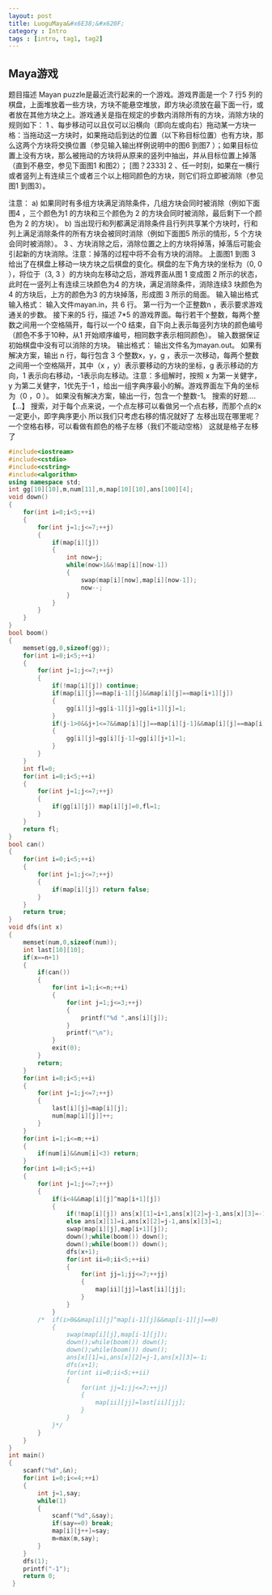 ```yaml
---
layout: post
title: LuoguMaya&#x6E38;&#x620F;  
category : Intro   
tags : [intro, tag1, tag2]
---
```


## Maya&#x6E38;&#x620F; 

&#x9898;&#x76EE;&#x63CF;&#x8FF0;
Mayan puzzle&#x662F;&#x6700;&#x8FD1;&#x6D41;&#x884C;&#x8D77;&#x6765;&#x7684;&#x4E00;&#x4E2A;&#x6E38;&#x620F;&#x3002;&#x6E38;&#x620F;&#x754C;&#x9762;&#x662F;&#x4E00;&#x4E2A; 7 &#x884C;5 &#x5217;&#x7684;&#x68CB;&#x76D8;&#xFF0C;&#x4E0A;&#x9762;&#x5806;&#x653E;&#x7740;&#x4E00;&#x4E9B;&#x65B9;&#x5757;&#xFF0C;&#x65B9;&#x5757;&#x4E0D;&#x80FD;&#x60AC;&#x7A7A;&#x5806;&#x653E;&#xFF0C;&#x5373;&#x65B9;&#x5757;&#x5FC5;&#x987B;&#x653E;&#x5728;&#x6700;&#x4E0B;&#x9762;&#x4E00;&#x884C;&#xFF0C;&#x6216;&#x8005;&#x653E;&#x5728;&#x5176;&#x4ED6;&#x65B9;&#x5757;&#x4E4B;&#x4E0A;&#x3002;&#x6E38;&#x620F;&#x901A;&#x5173;&#x662F;&#x6307;&#x5728;&#x89C4;&#x5B9A;&#x7684;&#x6B65;&#x6570;&#x5185;&#x6D88;&#x9664;&#x6240;&#x6709;&#x7684;&#x65B9;&#x5757;&#xFF0C;&#x6D88;&#x9664;&#x65B9;&#x5757;&#x7684;&#x89C4;&#x5219;&#x5982;&#x4E0B;&#xFF1A;
1 &#x3001;&#x6BCF;&#x6B65;&#x79FB;&#x52A8;&#x53EF;&#x4EE5;&#x4E14;&#x4EC5;&#x53EF;&#x4EE5;&#x6CBF;&#x6A2A;&#x5411;&#xFF08;&#x5373;&#x5411;&#x5DE6;&#x6216;&#x5411;&#x53F3;&#xFF09;&#x62D6;&#x52A8;&#x67D0;&#x4E00;&#x65B9;&#x5757;&#x4E00;&#x683C;&#xFF1A;&#x5F53;&#x62D6;&#x52A8;&#x8FD9;&#x4E00;&#x65B9;&#x5757;&#x65F6;&#xFF0C;&#x5982;&#x679C;&#x62D6;&#x52A8;&#x540E;&#x5230;&#x8FBE;&#x7684;&#x4F4D;&#x7F6E;&#xFF08;&#x4EE5;&#x4E0B;&#x79F0;&#x76EE;&#x6807;&#x4F4D;&#x7F6E;&#xFF09;&#x4E5F;&#x6709;&#x65B9;&#x5757;&#xFF0C;&#x90A3;&#x4E48;&#x8FD9;&#x4E24;&#x4E2A;&#x65B9;&#x5757;&#x5C06;&#x4EA4;&#x6362;&#x4F4D;&#x7F6E;&#xFF08;&#x53C2;&#x89C1;&#x8F93;&#x5165;&#x8F93;&#x51FA;&#x6837;&#x4F8B;&#x8BF4;&#x660E;&#x4E2D;&#x7684;&#x56FE;6 &#x5230;&#x56FE;7 &#xFF09;&#xFF1B;&#x5982;&#x679C;&#x76EE;&#x6807;&#x4F4D;&#x7F6E;&#x4E0A;&#x6CA1;&#x6709;&#x65B9;&#x5757;&#xFF0C;&#x90A3;&#x4E48;&#x88AB;&#x62D6;&#x52A8;&#x7684;&#x65B9;&#x5757;&#x5C06;&#x4ECE;&#x539F;&#x6765;&#x7684;&#x7AD6;&#x5217;&#x4E2D;&#x62BD;&#x51FA;&#xFF0C;&#x5E76;&#x4ECE;&#x76EE;&#x6807;&#x4F4D;&#x7F6E;&#x4E0A;&#x6389;&#x843D;&#xFF08;&#x76F4;&#x5230;&#x4E0D;&#x60AC;&#x7A7A;&#xFF0C;&#x53C2;&#x89C1;&#x4E0B;&#x9762;&#x56FE;1 &#x548C;&#x56FE;2&#xFF09;&#xFF1B;
[&#x56FE;&#xFF1F;2333] 
2 &#x3001;&#x4EFB;&#x4E00;&#x65F6;&#x523B;&#xFF0C;&#x5982;&#x679C;&#x5728;&#x4E00;&#x6A2A;&#x884C;&#x6216;&#x8005;&#x7AD6;&#x5217;&#x4E0A;&#x6709;&#x8FDE;&#x7EED;&#x4E09;&#x4E2A;&#x6216;&#x8005;&#x4E09;&#x4E2A;&#x4EE5;&#x4E0A;&#x76F8;&#x540C;&#x989C;&#x8272;&#x7684;&#x65B9;&#x5757;&#xFF0C;&#x5219;&#x5B83;&#x4EEC;&#x5C06;&#x7ACB;&#x5373;&#x88AB;&#x6D88;&#x9664;&#xFF08;&#x53C2;&#x89C1;&#x56FE;1 &#x5230;&#x56FE;3&#xFF09;&#x3002;

&#x6CE8;&#x610F;&#xFF1A;
a) &#x5982;&#x679C;&#x540C;&#x65F6;&#x6709;&#x591A;&#x7EC4;&#x65B9;&#x5757;&#x6EE1;&#x8DB3;&#x6D88;&#x9664;&#x6761;&#x4EF6;&#xFF0C;&#x51E0;&#x7EC4;&#x65B9;&#x5757;&#x4F1A;&#x540C;&#x65F6;&#x88AB;&#x6D88;&#x9664;&#xFF08;&#x4F8B;&#x5982;&#x4E0B;&#x9762;&#x56FE;4 &#xFF0C;&#x4E09;&#x4E2A;&#x989C;&#x8272;&#x4E3A;1 &#x7684;&#x65B9;&#x5757;&#x548C;&#x4E09;&#x4E2A;&#x989C;&#x8272;&#x4E3A; 2 &#x7684;&#x65B9;&#x5757;&#x4F1A;&#x540C;&#x65F6;&#x88AB;&#x6D88;&#x9664;&#xFF0C;&#x6700;&#x540E;&#x5269;&#x4E0B;&#x4E00;&#x4E2A;&#x989C;&#x8272;&#x4E3A; 2 &#x7684;&#x65B9;&#x5757;&#xFF09;&#x3002;
b) &#x5F53;&#x51FA;&#x73B0;&#x884C;&#x548C;&#x5217;&#x90FD;&#x6EE1;&#x8DB3;&#x6D88;&#x9664;&#x6761;&#x4EF6;&#x4E14;&#x884C;&#x5217;&#x5171;&#x4EAB;&#x67D0;&#x4E2A;&#x65B9;&#x5757;&#x65F6;&#xFF0C;&#x884C;&#x548C;&#x5217;&#x4E0A;&#x6EE1;&#x8DB3;&#x6D88;&#x9664;&#x6761;&#x4EF6;&#x7684;&#x6240;&#x6709;&#x65B9;&#x5757;&#x4F1A;&#x88AB;&#x540C;&#x65F6;&#x6D88;&#x9664;&#xFF08;&#x4F8B;&#x5982;&#x4E0B;&#x9762;&#x56FE;5 &#x6240;&#x793A;&#x7684;&#x60C5;&#x5F62;&#xFF0C;5 &#x4E2A;&#x65B9;&#x5757;&#x4F1A;&#x540C;&#x65F6;&#x88AB;&#x6D88;&#x9664;&#xFF09;&#x3002;
3 &#x3001;&#x65B9;&#x5757;&#x6D88;&#x9664;&#x4E4B;&#x540E;&#xFF0C;&#x6D88;&#x9664;&#x4F4D;&#x7F6E;&#x4E4B;&#x4E0A;&#x7684;&#x65B9;&#x5757;&#x5C06;&#x6389;&#x843D;&#xFF0C;&#x6389;&#x843D;&#x540E;&#x53EF;&#x80FD;&#x4F1A;&#x5F15;&#x8D77;&#x65B0;&#x7684;&#x65B9;&#x5757;&#x6D88;&#x9664;&#x3002;&#x6CE8;&#x610F;&#xFF1A;&#x6389;&#x843D;&#x7684;&#x8FC7;&#x7A0B;&#x4E2D;&#x5C06;&#x4E0D;&#x4F1A;&#x6709;&#x65B9;&#x5757;&#x7684;&#x6D88;&#x9664;&#x3002;
&#x4E0A;&#x9762;&#x56FE;1 &#x5230;&#x56FE; 3 &#x7ED9;&#x51FA;&#x4E86;&#x5728;&#x68CB;&#x76D8;&#x4E0A;&#x79FB;&#x52A8;&#x4E00;&#x5757;&#x65B9;&#x5757;&#x4E4B;&#x540E;&#x68CB;&#x76D8;&#x7684;&#x53D8;&#x5316;&#x3002;&#x68CB;&#x76D8;&#x7684;&#x5DE6;&#x4E0B;&#x89D2;&#x65B9;&#x5757;&#x7684;&#x5750;&#x6807;&#x4E3A;&#xFF08;0, 0 &#xFF09;&#xFF0C;&#x5C06;&#x4F4D;&#x4E8E;&#xFF08;3, 3 &#xFF09;&#x7684;&#x65B9;&#x5757;&#x5411;&#x5DE6;&#x79FB;&#x52A8;&#x4E4B;&#x540E;&#xFF0C;&#x6E38;&#x620F;&#x754C;&#x9762;&#x4ECE;&#x56FE; 1 &#x53D8;&#x6210;&#x56FE; 2 &#x6240;&#x793A;&#x7684;&#x72B6;&#x6001;&#xFF0C;&#x6B64;&#x65F6;&#x5728;&#x4E00;&#x7AD6;&#x5217;&#x4E0A;&#x6709;&#x8FDE;&#x7EED;&#x4E09;&#x5757;&#x989C;&#x8272;&#x4E3A;4 &#x7684;&#x65B9;&#x5757;&#xFF0C;&#x6EE1;&#x8DB3;&#x6D88;&#x9664;&#x6761;&#x4EF6;&#xFF0C;&#x6D88;&#x9664;&#x8FDE;&#x7EED;3 &#x5757;&#x989C;&#x8272;&#x4E3A;4 &#x7684;&#x65B9;&#x5757;&#x540E;&#xFF0C;&#x4E0A;&#x65B9;&#x7684;&#x989C;&#x8272;&#x4E3A;3 &#x7684;&#x65B9;&#x5757;&#x6389;&#x843D;&#xFF0C;&#x5F62;&#x6210;&#x56FE; 3 &#x6240;&#x793A;&#x7684;&#x5C40;&#x9762;&#x3002;
&#x8F93;&#x5165;&#x8F93;&#x51FA;&#x683C;&#x5F0F;
&#x8F93;&#x5165;&#x683C;&#x5F0F;&#xFF1A;
&#x8F93;&#x5165;&#x6587;&#x4EF6;mayan.in&#xFF0C;&#x5171; 6 &#x884C;&#x3002;
&#x7B2C;&#x4E00;&#x884C;&#x4E3A;&#x4E00;&#x4E2A;&#x6B63;&#x6574;&#x6570;n &#xFF0C;&#x8868;&#x793A;&#x8981;&#x6C42;&#x6E38;&#x620F;&#x901A;&#x5173;&#x7684;&#x6B65;&#x6570;&#x3002;
&#x63A5;&#x4E0B;&#x6765;&#x7684;5 &#x884C;&#xFF0C;&#x63CF;&#x8FF0; 7*5 &#x7684;&#x6E38;&#x620F;&#x754C;&#x9762;&#x3002;&#x6BCF;&#x884C;&#x82E5;&#x5E72;&#x4E2A;&#x6574;&#x6570;&#xFF0C;&#x6BCF;&#x4E24;&#x4E2A;&#x6574;&#x6570;&#x4E4B;&#x95F4;&#x7528;&#x4E00;&#x4E2A;&#x7A7A;&#x683C;&#x9694;&#x5F00;&#xFF0C;&#x6BCF;&#x884C;&#x4EE5;&#x4E00;&#x4E2A;0 &#x7ED3;&#x675F;&#xFF0C;&#x81EA;&#x4E0B;&#x5411;&#x4E0A;&#x8868;&#x793A;&#x6BCF;&#x7AD6;&#x5217;&#x65B9;&#x5757;&#x7684;&#x989C;&#x8272;&#x7F16;&#x53F7;&#xFF08;&#x989C;&#x8272;&#x4E0D;&#x591A;&#x4E8E;10&#x79CD;&#xFF0C;&#x4ECE;1 &#x5F00;&#x59CB;&#x987A;&#x5E8F;&#x7F16;&#x53F7;&#xFF0C;&#x76F8;&#x540C;&#x6570;&#x5B57;&#x8868;&#x793A;&#x76F8;&#x540C;&#x989C;&#x8272;&#xFF09;&#x3002;
&#x8F93;&#x5165;&#x6570;&#x636E;&#x4FDD;&#x8BC1;&#x521D;&#x59CB;&#x68CB;&#x76D8;&#x4E2D;&#x6CA1;&#x6709;&#x53EF;&#x4EE5;&#x6D88;&#x9664;&#x7684;&#x65B9;&#x5757;&#x3002;
&#x8F93;&#x51FA;&#x683C;&#x5F0F;&#xFF1A;
&#x8F93;&#x51FA;&#x6587;&#x4EF6;&#x540D;&#x4E3A;mayan.out&#x3002;
&#x5982;&#x679C;&#x6709;&#x89E3;&#x51B3;&#x65B9;&#x6848;&#xFF0C;&#x8F93;&#x51FA; n &#x884C;&#xFF0C;&#x6BCF;&#x884C;&#x5305;&#x542B; 3 &#x4E2A;&#x6574;&#x6570;x&#xFF0C;y&#xFF0C;g &#xFF0C;&#x8868;&#x793A;&#x4E00;&#x6B21;&#x79FB;&#x52A8;&#xFF0C;&#x6BCF;&#x4E24;&#x4E2A;&#x6574;&#x6570;&#x4E4B;&#x95F4;&#x7528;&#x4E00;&#x4E2A;&#x7A7A;&#x683C;&#x9694;&#x5F00;&#xFF0C;&#x5176;&#x4E2D;&#xFF08;x &#xFF0C;y&#xFF09;&#x8868;&#x793A;&#x8981;&#x79FB;&#x52A8;&#x7684;&#x65B9;&#x5757;&#x7684;&#x5750;&#x6807;&#xFF0C;g &#x8868;&#x793A;&#x79FB;&#x52A8;&#x7684;&#x65B9;&#x5411;&#xFF0C;1 &#x8868;&#x793A;&#x5411;&#x53F3;&#x79FB;&#x52A8;&#xFF0C;-1&#x8868;&#x793A;&#x5411;&#x5DE6;&#x79FB;&#x52A8;&#x3002;&#x6CE8;&#x610F;&#xFF1A;&#x591A;&#x7EC4;&#x89E3;&#x65F6;&#xFF0C;&#x6309;&#x7167; x &#x4E3A;&#x7B2C;&#x4E00;&#x5173;&#x5065;&#x5B57;&#xFF0C;y &#x4E3A;&#x7B2C;&#x4E8C;&#x5173;&#x5065;&#x5B57;&#xFF0C;1&#x4F18;&#x5148;&#x4E8E;-1 &#xFF0C;&#x7ED9;&#x51FA;&#x4E00;&#x7EC4;&#x5B57;&#x5178;&#x5E8F;&#x6700;&#x5C0F;&#x7684;&#x89E3;&#x3002;&#x6E38;&#x620F;&#x754C;&#x9762;&#x5DE6;&#x4E0B;&#x89D2;&#x7684;&#x5750;&#x6807;&#x4E3A;&#xFF08;0 &#xFF0C;0 &#xFF09;&#x3002;
&#x5982;&#x679C;&#x6CA1;&#x6709;&#x89E3;&#x51B3;&#x65B9;&#x6848;&#xFF0C;&#x8F93;&#x51FA;&#x4E00;&#x884C;&#xFF0C;&#x5305;&#x542B;&#x4E00;&#x4E2A;&#x6574;&#x6570;-1&#x3002;
&#x641C;&#x7D22;&#x7684;&#x597D;&#x9898;....&#x3010;...&#x3011;
&#x641C;&#x7D22;&#xFF0C;&#x5BF9;&#x4E8E;&#x6BCF;&#x4E2A;&#x70B9;&#x6765;&#x8BF4;&#xFF0C;&#x4E00;&#x4E2A;&#x70B9;&#x5DE6;&#x79FB;&#x53EF;&#x4EE5;&#x770B;&#x505A;&#x53E6;&#x4E00;&#x4E2A;&#x70B9;&#x53F3;&#x79FB;&#xFF0C;&#x800C;&#x90A3;&#x4E2A;&#x70B9;&#x7684;x&#x4E00;&#x5B9A;&#x66F4;&#x5C0F;&#xFF0C;&#x5373;&#x5B57;&#x5178;&#x5E8F;&#x66F4;&#x5C0F;
&#x6240;&#x4EE5;&#x6211;&#x4EEC;&#x53EA;&#x8003;&#x8651;&#x53F3;&#x79FB;&#x7684;&#x60C5;&#x51B5;&#x5C31;&#x597D;&#x4E86;
&#x5DE6;&#x79FB;&#x51FA;&#x73B0;&#x5728;&#x54EA;&#x91CC;&#x5462;&#xFF1F;
&#x4E00;&#x4E2A;&#x7A7A;&#x683C;&#x53F3;&#x79FB;&#xFF0C;&#x53EF;&#x4EE5;&#x770B;&#x505A;&#x6709;&#x989C;&#x8272;&#x7684;&#x683C;&#x5B50;&#x5DE6;&#x79FB;&#xFF08;&#x6211;&#x4EEC;&#x4E0D;&#x80FD;&#x52A8;&#x7A7A;&#x683C;&#xFF09;
&#x8FD9;&#x5C31;&#x662F;&#x683C;&#x5B50;&#x5DE6;&#x79FB;&#x4E86;
```cpp
#include<iostream>
#include<cstdio>
#include<cstring>
#include<algorithm>
using namespace std;
int gg[10][10],m,num[11],n,map[10][10],ans[100][4];
void down()
{
	for(int i=0;i<5;++i)
	{
		for(int j=1;j<=7;++j)
		{
			if(map[i][j])
			{
				int now=j;
				while(now>1&&!map[i][now-1])
				{
					swap(map[i][now],map[i][now-1]);
					now--;
				}
			}
		}
	}
}
bool boom()
{
	memset(gg,0,sizeof(gg));
	for(int i=0;i<5;++i)
	{
		for(int j=1;j<=7;++j)
		{
			if(!map[i][j]) continue;
			if(map[i][j]==map[i-1][j]&&map[i][j]==map[i+1][j])
			{
				gg[i][j]=gg[i-1][j]=gg[i+1][j]=1;
			}
			if(j-1>0&&j+1<=7&&map[i][j]==map[i][j-1]&&map[i][j]==map[i][j+1])
			{
				gg[i][j]=gg[i][j-1]=gg[i][j+1]=1;	
			}
		}
	}
	int fl=0;
	for(int i=0;i<5;++i)
	{
		for(int j=1;j<=7;++j)
		{
			if(gg[i][j]) map[i][j]=0,fl=1;
		}
	}
	return fl;
}
bool can()
{
	for(int i=0;i<5;++i)
	{
		for(int j=1;j<=7;++j)
		{
			if(map[i][j]) return false;
		}
	}
	return true;
}
void dfs(int x)
{
	memset(num,0,sizeof(num));
	int last[10][10];
	if(x==n+1)
	{
		if(can())
		{
			for(int i=1;i<=n;++i)
			{
				for(int j=1;j<=3;++j)
				{
					printf("%d ",ans[i][j]);
				}
				printf("\n");
			}
			exit(0);
		}
		return;
	}
	for(int i=0;i<5;++i)
	{
		for(int j=1;j<=7;++j)
		{
			last[i][j]=map[i][j];
			num[map[i][j]]++;
		}
	}
	for(int i=1;i<=m;++i)
	{
		if(num[i]&&num[i]<3) return;
	}
	for(int i=0;i<5;++i)
	{
		for(int j=1;j<=7;++j)
		{
			if(i<4&&map[i][j]^map[i+1][j])
			{
				if(!map[i][j]) ans[x][1]=i+1,ans[x][2]=j-1,ans[x][3]=-1;
				else ans[x][1]=i,ans[x][2]=j-1,ans[x][3]=1;
				swap(map[i][j],map[i+1][j]);
				down();while(boom()) down();
				down();while(boom()) down();
				dfs(x+1);
				for(int ii=0;ii<5;++ii)
				{
					for(int jj=1;jj<=7;++jj)
					{
						map[ii][jj]=last[ii][jj];
					}
				}
			}
		/*	if(i>0&&map[i][j]^map[i-1][j]&&map[i-1][j]==0)
			{
				swap(map[i][j],map[i-1][j]);
				down();while(boom()) down();
				down();while(boom()) down();
				ans[x][1]=i,ans[x][2]=j-1,ans[x][3]=-1;
				dfs(x+1);
				for(int ii=0;ii<5;++ii)
				{
					for(int jj=1;jj<=7;++jj)
					{
						map[ii][jj]=last[ii][jj];
					}
				}
			}*/
		}
	}
}
int main()
{
	scanf("%d",&n);
	for(int i=0;i<=4;++i)
	{
		int j=1,say;
		while(1)
		{
			scanf("%d",&say);
			if(say==0) break;
			map[i][j++]=say;
			m=max(m,say);
		}
	}
	dfs(1);
	printf("-1");
	return 0;
 } 
```
